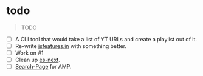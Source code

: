 # todo
> TODO

- [ ] A CLI tool that would take a list of YT URLs and create a playlist out of it.
- [ ] Re-write [jsfeatures.in](https://github.com/hemanth/jsfeatures.in) with something better.
- [ ] Work on #1
- [ ] Clean up [es-next](https://github.com/hemanth/es-next).
- [ ] [Search-Page](https://github.com/ampproject/docs/issues/102) for AMP.
